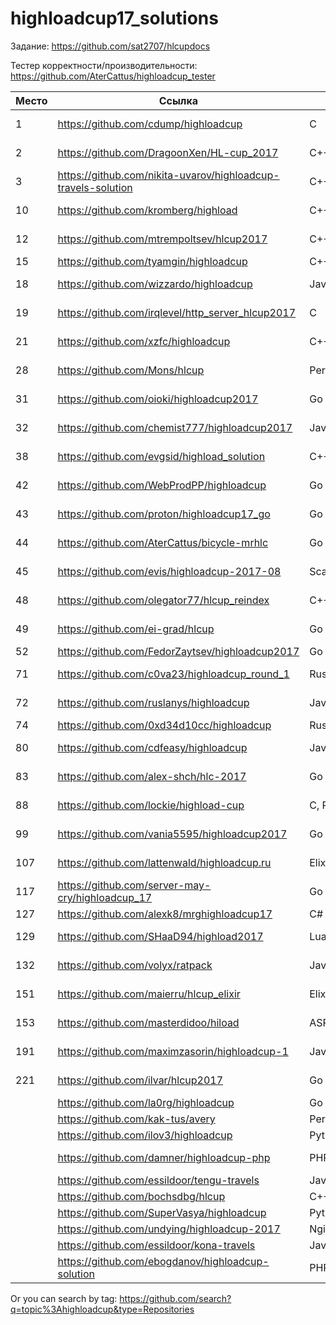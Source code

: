 # highloadcup17_solutions

Задание: https://github.com/sat2707/hlcupdocs

Тестер корректности/производительности: https://github.com/AterCattus/highloadcup_tester

| Место  | Ссылка | Язык | Штраф | Имя |
| ------------- | ------------- | ------------- | ------------- | ------------- |
| 1 | https://github.com/cdump/highloadcup | С | 135.42192 | Максим Андреев |
| 2 | https://github.com/DragoonXen/HL-cup_2017 | C++ | 136.28793 | Алексей Дичковский |
| 3 | https://github.com/nikita-uvarov/highloadcup-travels-solution | C++ | 134.68162 | Никита Уваров |
| 10 | https://github.com/kromberg/highload | С++ | 197.45812 | Егор Кромберг |
| 12 | https://github.com/mtrempoltsev/hlcup2017 | С++ | 199.21302 | Максим Тремпольцев |
| 15 | https://github.com/tyamgin/highloadcup | C++ | 142.19623 | Иван Тямгин |
| 18 | https://github.com/wizzardo/highloadcup | Java | 196.0105 | Mikhail Bobrutskov |
| 19 | https://github.com/irqlevel/http_server_hlcup2017 | C | 203.19005 | Andrey Smetanin |
| 21 | https://github.com/xzfc/highloadcup | C++ | 210.03543 | Jerky McJerkface |
| 28 | https://github.com/Mons/hlcup | Perl | 212.34872 | Mons Anderson |
| 31 | https://github.com/oioki/highloadcup2017 | Go | 223.65799 | Alexander Oioki |
| 32 | https://github.com/chemist777/highloadcup2017 | Java+C | 189.76677 | Александр Харитонов |
| 38 | https://github.com/evgsid/highload_solution | C++ | 197.54879 | Евгений Сидоренко |
| 42 | https://github.com/WebProdPP/highloadcup | Go | 226.86371 | Александр Майорский |
| 43 | https://github.com/proton/highloadcup17_go | Go | 234.53744 | Peter Savichev |
| 44 | https://github.com/AterCattus/bicycle-mrhlc | Go | 189.50301 | Алексей Акулович |
| 45 | https://github.com/evis/highloadcup-2017-08 | Scala | 246.35233 | Evgeny Veretennikov |
| 48 | https://github.com/olegator77/hlcup_reindex | C++ | 244.98897 | Oleg Gerasimov |
| 49 | https://github.com/ei-grad/hlcup | Go | 241.77205 | Андрей Григорьев |
| 52 | https://github.com/FedorZaytsev/highloadcup2017 | Go | 249.87749 | Fedor Zaytsev |
| 71 | https://github.com/c0va23/highloadcup_round_1 | Rust | 272.86656 | Дмитрий Федоренко |
| 72 | https://github.com/ruslanys/highloadcup | Java | 274.20083 | Руслан Молчанов |
| 74 | https://github.com/0xd34d10cc/highloadcup | Rust | 275.25939 | Jon Snow |
| 80 | https://github.com/cdfeasy/highloadcup | Java | 303.86881 | Дмитрий Асадуллин |
| 83 | https://github.com/alex-shch/hlc-2017 | Go | 310.28113 | Александр Щукин |
| 88 | https://github.com/lockie/highload-cup | C, Python | 325.2246 | Андрей Кравчукъ |
| 99 | https://github.com/vania5595/highloadcup2017 | Go | 480.88691 | Иван Широкопояс |
| 107 | https://github.com/lattenwald/highloadcup.ru | Elixir | 506.82566 | Александр Кюсев |
| 117 | https://github.com/server-may-cry/highloadcup_17 | Go | 1028.86225 | Сергей Оплетаев |
| 127 | https://github.com/alexk8/mrghighloadcup17 | C# | 2524.9229 | Alex K |
| 129 | https://github.com/SHaaD94/highload2017 | Lua+Tarantool | 3565.56944 | Евгений Зуйкин |
| 132 | https://github.com/volyx/ratpack | Java | 4431.67258 | Дмитрий Волыхин |
| 151 | https://github.com/maierru/hlcup_elixir | Elixir | 37226.29 | Юрий Кудряшов |
| 153 | https://github.com/masterdidoo/hiload | ASP.NET Core | 48041.27 | Александр Семенов |
| 191 | https://github.com/maximzasorin/highloadcup-1 | Javascript | 649548.64 | Maxim Zasorin |
| 221 | https://github.com/ilvar/hlcup2017 | Go | 1284090.51 | Arcady Chumachenko |
|  | https://github.com/la0rg/highloadcup | Go |  |  |
|  | https://github.com/kak-tus/avery | Perl |  |  |
|  | https://github.com/ilov3/highloadcup | Python |  |  |
|  | https://github.com/damner/highloadcup-php | PHP |  | Денис Винокуров |
|  | https://github.com/essildoor/tengu-travels | Java |  |  |
|  | https://github.com/bochsdbg/hlcup | C++ |  |  |
|  | https://github.com/SuperVasya/highloadcup | Python |  |  |
|  | https://github.com/undying/highloadcup-2017 | Nginx+Lua+Redis |  |  |
|  | https://github.com/essildoor/kona-travels | Java |  |  |
|  | https://github.com/ebogdanov/highloadcup-solution | PHP |  |  |

Or you can search by tag: https://github.com/search?q=topic%3Ahighloadcup&type=Repositories
